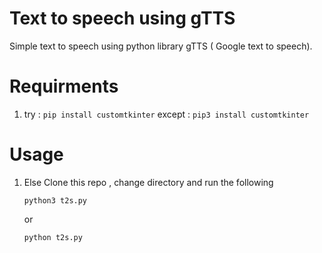 # Text to speech using gTTS
Simple text to speech using python library gTTS ( Google text to speech).


# Requirments 

1. try : 
          ```
          pip install customtkinter
          ```
   except : 
           ```
           pip3 install customtkinter
           ```

# Usage 

1. Else Clone this repo , change directory and run the following 
     
     ```
     python3 t2s.py 
     ```
     or

     ```
     python t2s.py 
     ``` 
